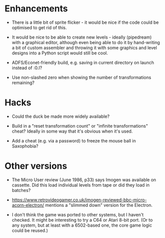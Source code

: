 # Enhancements

* There is a little bit of sprite flicker - it would be nice if the code could be optimised to get rid of this.

* It would be nice to be able to create new levels - ideally (pipedream) with a graphical editor, although even being able to do it by hand-writing a bit of custom assembler and throwing it with some graphics and level designs into a Python script would still be cool.

* ADFS/Econet-friendly build, e.g. saving in current directory on launch instead of :0.I?

* Use non-slashed zero when showing the number of transformations remaining?

# Hacks

* Could the duck be made more widely available?

* Build in a "reset transformation count" or "infinite transformations" cheat? Ideally in some way that it's obvious when it's used.

* Add a cheat (e.g. via a password) to freeze the mouse ball in Saxophobia?

# Other versions

* The Micro User review (June 1986, p33) says Imogen was available on cassette. Did this load individual levels from tape or did they load in batches?

* https://www.retrovideogamer.co.uk/imogen-reviewed-bbc-micro-acorn-electron/ mentions a "slimmed down" version for the Electron.

* I don't think the game was ported to other systems, but I haven't checked. It might be interesting to try a C64 or Atari 8-bit port. (Or to any system, but at least with a 6502-based one, the core game logic could be reused.)
